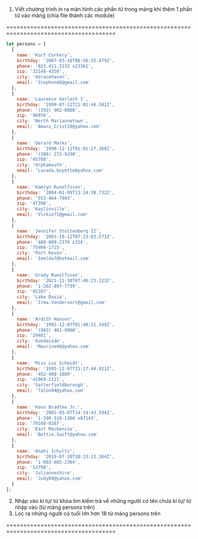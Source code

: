 1. Viết chương trình in ra màn hình các phần tử trong mảng khi thêm 1 phần tử vào mảng
   (chia file thành các module)

======================================================================================

```js
let persons = [
  {
    name: 'Kurt Corkery',
    birthday: '2007-03-18T06:56:35.479Z',
    phone: '023.411.2132 x23361',
    zip: '32148-4350',
    city: 'Horacehaven',
    email: 'Stephen46@gmail.com'
  },
  {
    name: 'Laurence Gerlach I',
    birthday: '1999-07-12T21:01:46.581Z',
    phone: '(392) 902-0808',
    zip: '96976',
    city: 'North Mariannetown',
    email: 'Amani_Crist19@yahoo.com'
  },
  {
    name: 'Gerard Marks',
    birthday: '1998-11-12T01:01:27.368Z',
    phone: '(306) 272-9290',
    zip: '45788',
    city: 'Orphamouth',
    email: 'Lavada.Goyette@yahoo.com'
  },
  {
    name: 'Kamryn Runolfsson',
    birthday: '2004-01-09T13:24:38.732Z',
    phone: '553-464-7903',
    zip: '47398',
    city: 'Kaylinville',
    email: 'Vickie71@gmail.com'
  },
  {
    name: 'Jennifer Stoltenberg II',
    birthday: '2003-10-12T07:23:03.573Z',
    phone: '480-809-2376 x316',
    zip: '75466-1715',
    city: 'Port Kevon',
    email: 'Imelda7@hotmail.com'
  },
  {
    name: 'Grady Runolfsson',
    birthday: '2021-12-30T07:46:23.123Z',
    phone: '1-262-897-7739',
    zip: '02287',
    city: 'Lake Dasia',
    email: 'Irma.Vandervort@gmail.com'
  },
  {
    name: 'Ardith Hansen',
    birthday: '1992-12-07T01:40:21.348Z',
    phone: '(983) 461-9900',
    zip: '29481',
    city: 'Kundeside',
    email: 'Maurine46@yahoo.com'
  },
  {
    name: 'Miss Luz Schmidt',
    birthday: '1995-12-07T15:17:44.921Z',
    phone: '452-408-1809',
    zip: '41969-1121',
    city: 'Satterfieldborough',
    email: 'Talon94@yahoo.com'
  },
  {
    name: 'Keon Bradtke Jr.',
    birthday: '2001-03-07T14:14:43.594Z',
    phone: '1-298-518-1360 x87143',
    zip: '79168-0107',
    city: 'East Mackenzie',
    email: 'Bettie.Swift@yahoo.com'
  },
  {
    name: 'Anahi Schultz',
    birthday: '2019-07-20T20:13:13.364Z',
    phone: '1-003-685-2304',
    zip: '53790',
    city: 'Julianneshire',
    email: 'Judy89@yahoo.com'
  }
];
```

2. Nhập vào kí tự/ từ khóa tìm kiếm trả về những người có tên chứa kí tự/ từ nhập vào (từ mảng persons trên)
3. Lọc ra những người có tuổi lớn hơn 18 từ mảng persons trên

======================================================================================
